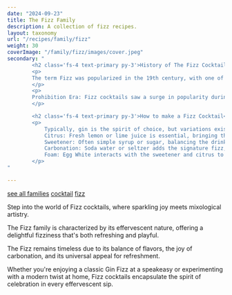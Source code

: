 ```yaml
---
date: "2024-09-23"
title: The Fizz Family
description: A collection of fizz recipes.
layout: taxonomy
url: "/recipes/family/fizz"
weight: 30
coverImage: "/family/fizz/images/cover.jpeg"
secondary: "
        <h2 class='fs-4 text-primary py-3'>History of The Fizz Cocktail</h2>
        <p>
        The term Fizz was popularized in the 19th century, with one of the earliest noted fizzes being the Gin Fizz, first appearing in print around 1887. The Silver Fizz, Golden Fizz, and Royal Fizz soon followed, each adding its twist to the basic formula.
        </p>
        <p>
        Prohibition Era: Fizz cocktails saw a surge in popularity during Prohibition due to their ability to mask the taste of inferior spirits with effervescence and citrus.
        </p>

        <h2 class='fs-4 text-primary py-3'>How to make a Fizz Cocktail</h2>
        <p>
            Typically, gin is the spirit of choice, but variations exist with other spirits like whiskey or vodka.<br/><br/>
            Citrus: Fresh lemon or lime juice is essential, bringing the essential sour component.<br/>
            Sweetener: Often simple syrup or sugar, balancing the drink's acidity.<br/>
            Carbonation: Soda water or seltzer adds the signature fizz, providing both bubbles and dilution.<br/>
            Foam: Egg White interacts with the sweetener and citrus to create a meringue foamy head, creating a richer taste and finish.<br/>
        </p>
"

---
```



<a href="/recipes/family/" class="badge bg-success text-light text-decoration-none">see all families</a> 
<a href="/recipes/category/cocktail/" class="badge text-bg-primary text-decoration-none">cocktail</a> 
<a href="/recipes/family/fizz/" class="badge text-bg-info text-decoration-none">fizz</a> 


Step into the world of Fizz cocktails, where sparkling joy meets mixological artistry. 

The Fizz family is characterized by its effervescent nature, offering a delightful fizziness that's both refreshing and playful.

The Fizz remains timeless due to its balance of flavors, the joy of carbonation, and its universal appeal for refreshment. 

Whether you're enjoying a classic Gin Fizz at a speakeasy or experimenting with a modern twist at home, Fizz cocktails encapsulate the spirit of celebration in every effervescent sip.
